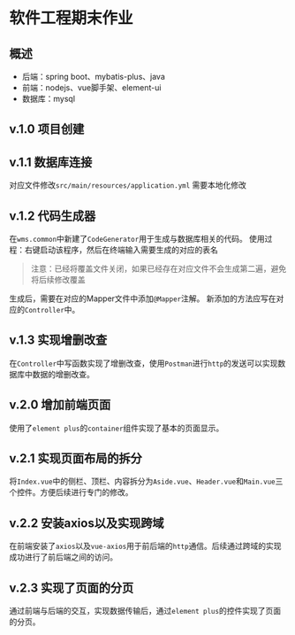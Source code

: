 # 软件工程期末作业

## 概述

+ 后端：spring boot、mybatis-plus、java
+ 前端：nodejs、vue脚手架、element-ui
+ 数据库：mysql

## v.1.0 项目创建

## v.1.1 数据库连接

对应文件修改`src/main/resources/application.yml`
需要本地化修改

## v.1.2 代码生成器

在`wms.common`中新建了`CodeGenerator`用于生成与数据库相关的代码。
使用过程：右键启动该程序，然后在终端输入需要生成的对应的表名
> 注意：已经将覆盖文件关闭，如果已经存在对应文件不会生成第二遍，避免将后续修改覆盖

生成后，需要在对应的Mapper文件中添加`@Mapper`注解。
新添加的方法应写在对应的`Controller`中。

## v.1.3 实现增删改查

在`Controller`中写函数实现了增删改查，使用`Postman`进行`http`的发送可以实现数据库中数据的增删改查。

## v.2.0 增加前端页面

使用了`element plus`的`container`组件实现了基本的页面显示。

## v.2.1 实现页面布局的拆分

将`Index.vue`中的侧栏、顶栏、内容拆分为`Aside.vue`、`Header.vue`和`Main.vue`三个控件。方便后续进行专门的修改。

## v.2.2 安装axios以及实现跨域

在前端安装了`axios`以及`vue-axios`用于前后端的`http`通信。后续通过跨域的实现成功进行了前后端之间的访问。

## v.2.3 实现了页面的分页

通过前端与后端的交互，实现数据传输后，通过`element plus`的控件实现了页面的分页。
